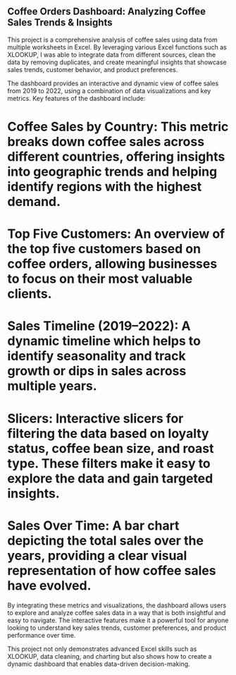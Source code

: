 ## Coffee Orders Dashboard: Analyzing Coffee Sales Trends & Insights

This project is a comprehensive analysis of coffee sales using data from multiple worksheets in Excel. By leveraging various Excel functions such as XLOOKUP, I was able to integrate data from different sources, clean the data by removing duplicates, and create meaningful insights that showcase sales trends, customer behavior, and product preferences.

The dashboard provides an interactive and dynamic view of coffee sales from 2019 to 2022, using a combination of data visualizations and key metrics. Key features of the dashboard include:

# Coffee Sales by Country: This metric breaks down coffee sales across different countries, offering insights into geographic trends and helping identify regions with the highest demand.

# Top Five Customers: An overview of the top five customers based on coffee orders, allowing businesses to focus on their most valuable clients.

# Sales Timeline (2019–2022): A dynamic timeline  which helps to identify seasonality and track growth or dips in sales across multiple years.

# Slicers: Interactive slicers for filtering the data based on loyalty status, coffee bean size, and roast type. These filters make it easy to explore the data and gain targeted insights.

# Sales Over Time: A bar chart depicting the total sales over the years, providing a clear visual representation of how coffee sales have evolved.

By integrating these metrics and visualizations, the dashboard allows users to explore and analyze coffee sales data in a way that is both insightful and easy to navigate. The interactive features make it a powerful tool for anyone looking to understand key sales trends, customer preferences, and product performance over time.

This project not only demonstrates advanced Excel skills such as XLOOKUP, data cleaning, and charting but also shows how to create a dynamic dashboard that enables data-driven decision-making.

